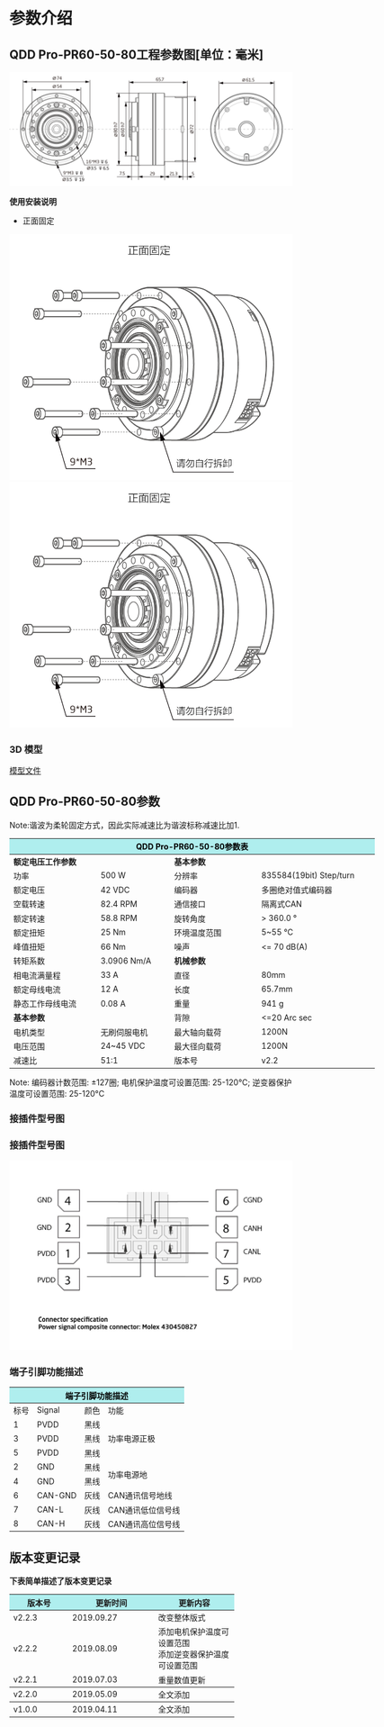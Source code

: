 # 参数介绍 
## QDD Pro-PR60-50-80工程参数图[单位：毫米]
![QDD Pro-PR60-50-80]( ../../img/QDD_Pro_PR60_x_80_v2_2三视图.png )

**使用安装说明**

*   正面固定

![Qddpro_PR60_x_80_v2_2正面固定.png](../../img/QDD_Pro_PR60_x_80_v2_2正面固定.png "fig:Qddpro_PR60_x_80_v2_2.png") ![Qddpro_PR60_x_80_v2_2正面固定.png](../../img/QDD_Pro_PR60_x_80_v2_2正面固定.png "fig:Qddpro_PR60_x_80_v2_2.png")
### 3D 模型
[模型文件]( ../../3DModel/QDD_Pro_PR60-x-80_v2_2.step.zip )


## QDD Pro-PR60-50-80参数

Note:谐波为柔轮固定方式，因此实际减速比为谐波标称减速比加1.

<table style="width:650px"><thead><tr><th colspan="4" style="background: PaleTurquoise; color: black;">QDD Pro-PR60-50-80参数表</th></tr></thead><tbody><tr><td colspan="2"><b>额定电压工作参数</b></td><td colspan="2"><b>基本参数</b></td></tr><tr><td style="width:175px">功率</td><td style="width:135px">500 W</td><td style="width:130px">分辨率</td><td style="width:220px">835584(19bit) Step/turn</td></tr><tr><td>额定电压</td><td>42 VDC</td><td>编码器</td><td>多圈绝对值式编码器</td></tr><tr><td>空载转速</td><td>82.4 RPM</td><td>通信接口</td><td>隔离式CAN</td></tr><tr><td>额定转速</td><td>58.8 RPM</td><td>旋转角度</td><td>> 360.0 °</td></tr><tr><td>额定扭矩</td><td>25 Nm</td><td>环境温度范围</td><td>5~55 °C</td></tr><td>峰值扭矩</td><td>66 Nm</td><td>噪声</td><td><= 70 dB(A)</td></tr><tr><td>转矩系数</td><td>3.0906 Nm/A</td><td colspan="2"><b>机械参数</b></td></tr><tr><td>相电流满量程</td><td>33 A</td><td style="width:175px">直径</td><td style="width:175px">80mm</td></tr><tr><td>额定母线电流</td><td>12 A</td><td>长度</td><td>65.7mm</td></tr><tr><td>静态工作母线电流</td><td>0.08 A</td><td>重量</td><td>941 g</td></tr> <tr><td colspan="2"><b>基本参数</b></td><td>背隙</td><td><=20 Arc sec</td></tr><tr><td>电机类型</td><td>无刷伺服电机</td><td>最大轴向载荷</td><td>1200N</td></tr><tr><td>电压范围</td><td>24~45 VDC</td><td>最大径向载荷</td><td>1200N</td></tr><tr><td>减速比</td><td>51:1</td><td>版本号</td><td>v2.2</td></tr></tbody></table>

 Note: 编码器计数范围: ±127圈; 电机保护温度可设置范围: 25-120°C; 逆变器保护温度可设置范围: 25-120°C

### 接插件型号图

### 接插件型号图

<img src="../img/配线2-2.png" style="width:600px">

### 端子引脚功能描述

<table class="tableizer-table" style="width:390px">
 <thead><tr class="tableizer-firstrow"><th colspan="4" style="background: PaleTurquoise; color: black;">端子引脚功能描述</th></tr></thead><tbody><tr><td>标号</td><td>Signal</td><td>颜色</td><td>功能</td></tr><tr><td>1</td><td>PVDD</td><td>黑线</td><td rowspan="3">功率电源正极</td></tr><tr><td>3</td><td>PVDD</td><td>黑线</td></tr><tr><td>5</td><td>PVDD</td><td>黑线</td></tr><tr><td>2</td><td>GND</td><td>黑线</td> <td rowspan="2">功率电源地</td></tr><tr><td>4</td><td>GND</td><td>黑线</td></tr><tr><td>6</td><td>CAN-GND</td><td>灰线</td><td>CAN通讯信号地线</td></tr><tr><td>7</td><td>CAN-L</td><td>灰线</td><td>CAN通讯低位信号线</td></tr><tr><td>8</td><td>CAN-H</td><td>灰线</td><td>CAN通讯高位信号线</td></tr></tbody></table>
 </tbody></table>


## 版本变更记录
**下表简单描述了版本变更记录**

<table style="width:400px"><thead><tr style="background:PaleTurquoise"><th style="width:100px">版本号</th><th style="width:150px">更新时间</th><th style="width:150px">更新内容</th></tr></thead><tbody><tr><td>v2.2.3</td><td>2019.09.27</td><td>改变整体版式</td></tr><tr><td>v2.2.2</td><td>2019.08.09</td><td>添加电机保护温度可设置范围 <br>添加逆变器保护温度可设置范围 </td></tr><tr><td>v2.2.1</td><td>2019.07.03</td><td>重量数值更新</th></tr></thead><tbody><tr><td>v2.2.0</td><td>2019.05.09</td><td>全文添加</th></tr></thead><tbody><tr><td>v1.0.0</td><td>2019.04.11</td><td>全文添加</td></tbody></table>
